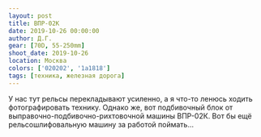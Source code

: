 ```yaml
---
layout: post
title: ВПР-02К
date: 2019-10-26 00:00:00
author: Д.Г.
gear: [70D, 55-250mm]
shoot_date: 2019-10-26
location: Москва
colors: ['020202', '1a1818']
tags: [техника, железная дорога]
---
```

У нас тут рельсы перекладывают усиленно, а я что-то ленюсь ходить фотографировать технику. Однако же, вот подбивочный блок от выправочно-подбивочно-рихтовочной машины ВПР-02К. Вот бы ещё рельсошлифовальную машину за работой поймать...
